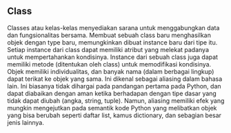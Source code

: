 ## Class
Classes atau kelas-kelas menyediakan sarana untuk menggabungkan data dan fungsionalitas bersama. Membuat sebuah class baru menghasilkan objek dengan type baru, memungkinkan dibuat instance baru dari tipe itu. Setiap instance dari class dapat memiliki atribut yang melekat padanya untuk mempertahankan kondisinya. Instance dari sebuah class juga dapat memiliki metode (ditentukan oleh class) untuk memodifikasi kondisinya.
    Objek memiliki individualitas, dan banyak nama (dalam berbagai lingkup) dapat terikat ke objek yang sama. Ini dikenal sebagai aliasing dalam bahasa lain. Ini biasanya tidak dihargai pada pandangan pertama pada Python, dan dapat diabaikan dengan aman ketika berhadapan dengan tipe dasar yang tidak dapat diubah (angka, string, tuple). Namun, aliasing memiliki efek yang mungkin mengejutkan pada semantik kode Python yang melibatkan objek yang bisa berubah seperti daftar list, kamus dictionary, dan sebagian besar jenis lainnya.
